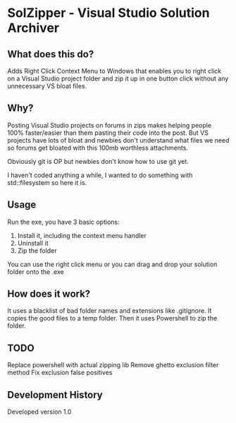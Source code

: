 # SolZipper - Visual Studio Solution Archiver


## What does this do?

Adds Right Click Context Menu to Windows that enables you to right click on a Visual Studio project folder and zip it up in one button click without any unnecessary VS bloat files.

## Why?

Posting Visual Studio projects on forums in zips makes helping people 100% faster/easier than them pasting their code into the post.  But VS projects have lots of bloat and newbies don't understand what files we need so forums get bloated with this 100mb worthless attachments.

Obviously git is OP but newbies don't know how to use git yet.

I haven't coded anything a while, I wanted to do something with std::filesystem so here it is.

## Usage

Run the exe, you have 3 basic options:
1. Install it, including the context menu handler
2. Uninstall it
3. Zip the folder

You can use the right click menu or you can drag and drop your solution folder onto the .exe

## How does it work?
It uses a blacklist of bad folder names and extensions like .gitignore.  It copies the good files to a temp folder.  Then it uses Powershell to zip the folder.

## TODO
Replace powershell with actual zipping lib
Remove ghetto exclusion filter method
Fix exclusion false positives

## Development History
Developed version 1.0